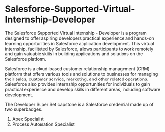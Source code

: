 # Salesforce-Supported-Virtual-Internship-Developer
The Salesforce Supported Virtual Internship - Developer is a program designed to offer aspiring developers practical experience and hands-on learning opportunities in Salesforce application development. This virtual internship, facilitated by Salesforce, allows participants to work remotely and gain valuable skills in building applications and solutions on the Salesforce platform.

Salesforce is a cloud-based customer relationship management (CRM) platform that offers various tools and solutions to businesses for managing their sales, customer service, marketing, and other related operations. Salesforce also provides internship opportunities for individuals to gain practical experience and develop skills in different areas, including software development.

The Developer Super Set capstone is a Salesforce credential made up of two superbadges.
1. Apex Specialist
2. Process Automation Specialist
